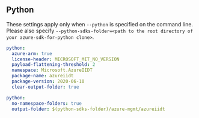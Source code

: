 ## Python

These settings apply only when `--python` is specified on the command line.
Please also specify `--python-sdks-folder=<path to the root directory of your azure-sdk-for-python clone>`.

```yaml $(python)
python:
  azure-arm: true
  license-header: MICROSOFT_MIT_NO_VERSION
  payload-flattening-threshold: 2
  namespace: Microsoft.AzureIIDT
  package-name: azureiidt
  package-version: 2020-06-10
  clear-output-folder: true
```

```yaml $(python)
python:
  no-namespace-folders: true
  output-folder: $(python-sdks-folder)/azure-mgmt/azureiidt
```
